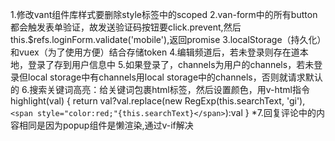 1.修改vant组件库样式要删除style标签中的scoped
2.van-form中的所有button都会触发表单验证，故发送验证码按钮要click.prevent,然后this.$refs.loginForm.validate('mobile'),返回promise
3.localStorage（持久化）和vuex（为了使用方便）结合存储token
4.编辑频道后，若未登录则存在道本地，登录了存到用户信息中
5.如果登录了，channels为用户的channels，若未登录但local storage中有channels用local storage中的channels，否则就请求默认的
6.搜索关键词高亮：给关键词包裹html标签，然后设置颜色，用v-html指令
highlight(val) {
    return val?val.replace(new RegExp(this.searchText, 'gi'), `<span style="color:red;"{this.searchText}</span>`):val
}
*7.回复评论中的内容相同是因为popup组件是懒渲染,通过v-if解决
<van-popup v-model="showAllCommtentPopup" position="bottom">
    <CommentReply :comment="replyComment" v-if="showAllCommtentPopup"></CommentReply>
</van-popup>